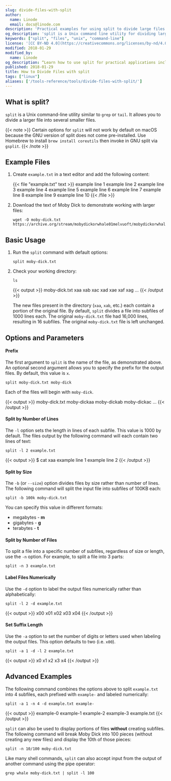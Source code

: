 ```yaml
---
slug: divide-files-with-split
author:
  name: Linode
  email: docs@linode.com
description: 'Practical examples for using split to divide large files into multiple smaller files.'
og_description: 'split is a Unix command line utility for dividing large files into smaller files. This guide provides basic and advanced examples along with explanations of the most common options and parameters.'
keywords: ["split", "files", "unix", "command-line"]
license: '[CC BY-ND 4.0](https://creativecommons.org/licenses/by-nd/4.0)'
modified: 2018-01-29
modified_by:
  name: Linode
og_description: “Learn how to use split for practical applications including dividing larger files into smaller files.”
published: 2018-01-29
title: How to Divide Files with split
tags: ["linux"]
aliases: ['/tools-reference/tools/divide-files-with-split/']
---
```


## What is split?

`split` is a Unix command-line utility similar to `grep` or `tail`. It allows you to divide a larger file into several smaller files.

{{< note >}}
Certain options for `split` will not work by default on macOS because the GNU version of split does not come pre-installed. Use Homebrew to install `brew install coreutils` then invoke in GNU split via `gsplit`.
{{< /note >}}

## Example Files

1.  Create `example.txt` in a text editor and add the following content:

    {{< file "example.txt" text >}}
example line 1
example line 2
example line 3
example line 4
example line 5
example line 6
example line 7
example line 8
example line 9
example line 10
{{< /file >}}

2.  Download the text of Moby Dick to demonstrate working with larger files:

        wget -O moby-dick.txt https://archive.org/stream/mobydickorwhale01melvuoft/mobydickorwhale01melvuoft_djvu.txt

## Basic Usage

1.  Run the `split` command with default options:

        split moby-dick.txt

2.  Check your working directory:

        ls

    {{< output >}}
moby-dick.txt  xaa  xab  xac  xad  xae  xaf  xag  ...
{{< /output >}}

    The new files present in the directory (`xaa`, `xab`, etc.) each contain a portion of the original file. By default, `split` divides a file into subfiles of 1000 lines each. The original `moby-dick.txt` file had 16,000 lines, resulting in 16 subfiles. The original `moby-dick.txt` file is left unchanged.

## Options and Parameters

#### Prefix

The first argument to `split` is the name of the file, as demonstrated above. An optional second argument allows you to specify the prefix for the output files. By default, this value is `x`.

    split moby-dick.txt moby-dick

Each of the files will begin with `moby-dick`.

{{< output >}}
moby-dick.txt  moby-dickaa  moby-dickab  moby-dickac  ...
{{< /output >}}

#### Split by Number of Lines

The `-l` option sets the length in lines of each subfile. This value is 1000 by default. The files output by the following command will each contain two lines of text:

    split -l 2 example.txt

{{< output >}}
$ cat xaa
example line 1
example line 2
{{< /output >}}

#### Split by Size

The `-b` (or `--size`) option divides files by size rather than number of lines. The following command will split the input file into subfiles of 100KB each:

    split -b 100k moby-dick.txt

You can specify this value in different formats:

- megabytes - **m**
- gigabytes - **g**
- terabytes - **t**

#### Split by Number of Files

To split a file into a specific number of subfiles, regardless of size or length, use the `-n` option. For example, to split a file into 3 parts:

    split -n 3 example.txt

#### Label Files Numerically

Use the `-d` option to label the output files numerically rather than alphabetically:

    split -l 2 -d example.txt

{{< output >}}
x00  x01  x02  x03  x04
{{< /output >}}


#### Set Suffix Length

Use the `-a` option to set the number of digits or letters used when labeling the output files. This option defaults to two (i.e. `x00`).

    split -a 1 -d -l 2 example.txt

{{< output >}}
x0  x1  x2  x3  x4
{{< /output >}}

## Advanced Examples

The following command combines the options above to split `example.txt` into 4 subfiles, each prefixed with `example-` and labeled numerically:

    split -a 1 -n 4 -d example.txt example-

{{< output >}}
example-0  example-1  example-2  example-3  example.txt
{{< /output >}}

`split` can also be used to display portions of files **without** creating subfiles. The following command will break Moby Dick into 100 pieces (without creating any new files) and display the 10th of those pieces:

    split -n 10/100 moby-dick.txt

Like many shell commands, `split` can also accept input from the output of another command using the pipe operator:

    grep whale moby-dick.txt | split -l 100
